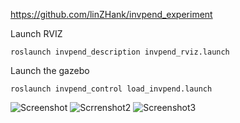 https://github.com/linZHank/invpend_experiment

Launch RVIZ
```
roslaunch invpend_description invpend_rviz.launch
```

Launch the gazebo
```
roslaunch invpend_control load_invpend.launch
```
![Screenshot](https://github.com/zeelbhatt/autonomous-exploration/blob/main/catkin_ws/src/Screenshot%20from%202023-03-15%2016-14-47.png)
![Scrrenshot2](https://github.com/zeelbhatt/autonomous-exploration/blob/main/catkin_ws/src/Screenshot%20from%202023-03-15%2017-11-28.png)
![Screenshot3](https://github.com/zeelbhatt/autonomous-exploration/blob/main/catkin_ws/src/Screenshot%20from%202023-03-15%2017-13-09.png)
